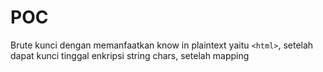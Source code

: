 # POC
Brute kunci dengan memanfaatkan know in plaintext yaitu `<html>`, setelah dapat kunci tinggal enkripsi string chars, setelah mapping  
